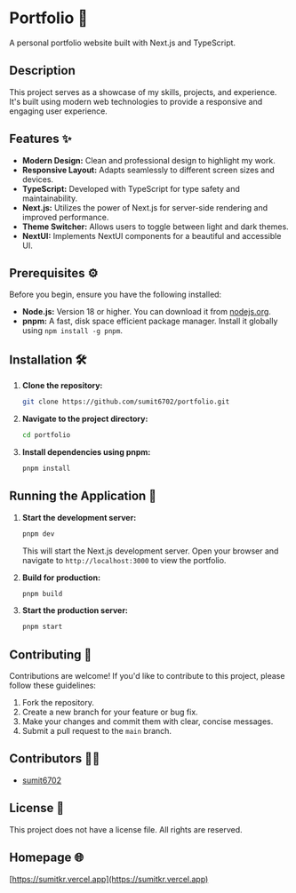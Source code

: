 # Portfolio 🚀

A personal portfolio website built with Next.js and TypeScript.

## Description

This project serves as a showcase of my skills, projects, and experience. It's built using modern web technologies to provide a responsive and engaging user experience.

## Features ✨

*   **Modern Design:** Clean and professional design to highlight my work.
*   **Responsive Layout:** Adapts seamlessly to different screen sizes and devices.
*   **TypeScript:** Developed with TypeScript for type safety and maintainability.
*   **Next.js:** Utilizes the power of Next.js for server-side rendering and improved performance.
*   **Theme Switcher:** Allows users to toggle between light and dark themes.
*   **NextUI:** Implements NextUI components for a beautiful and accessible UI.

## Prerequisites ⚙️

Before you begin, ensure you have the following installed:

*   **Node.js:** Version 18 or higher.  You can download it from [nodejs.org](https://nodejs.org/).
*   **pnpm:**  A fast, disk space efficient package manager. Install it globally using `npm install -g pnpm`.

## Installation 🛠️

1.  **Clone the repository:**

    ```bash
    git clone https://github.com/sumit6702/portfolio.git
    ```

2.  **Navigate to the project directory:**

    ```bash
    cd portfolio
    ```

3.  **Install dependencies using pnpm:**

    ```bash
    pnpm install
    ```

## Running the Application 🏃

1.  **Start the development server:**

    ```bash
    pnpm dev
    ```

    This will start the Next.js development server. Open your browser and navigate to `http://localhost:3000` to view the portfolio.

2.  **Build for production:**

    ```bash
    pnpm build
    ```

3.  **Start the production server:**

    ```bash
    pnpm start
    ```

## Contributing 🤝

Contributions are welcome! If you'd like to contribute to this project, please follow these guidelines:

1.  Fork the repository.
2.  Create a new branch for your feature or bug fix.
3.  Make your changes and commit them with clear, concise messages.
4.  Submit a pull request to the `main` branch.

## Contributors 🧑‍💻

*   [sumit6702](https://github.com/sumit6702)

## License 📝

This project does not have a license file. All rights are reserved.

## Homepage 🌐

[https://sumitkr.vercel.app](https://sumitkr.vercel.app)
